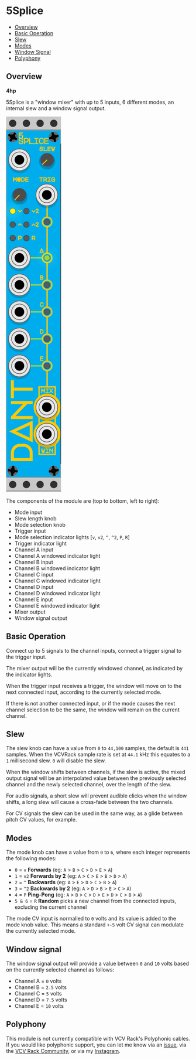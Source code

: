 # 5Splice

* [Overview](#overview)
* [Basic Operation](#basic-operation)
* [Slew](#slew)
* [Modes](#modes)
* [Window Signal](#window-signal)
* [Polyphony](#polyphony)

## Overview

**4hp**

5Splice is a "window mixer" with up to 5 inputs, 6 different modes, an internal slew and a window signal output.

![TMNT](img/5splice.png)

The components of the module are (top to bottom, left to right):

* Mode input
* Slew length knob
* Mode selection knob
* Trigger input
* Mode selection indicator lights [`v`, `v2`, `^`, `^2`, `P`, `R`]
* Trigger indicator light
* Channel A input
* Channel A windowed indicator light
* Channel B input
* Channel B windowed indicator light
* Channel C input
* Channel C windowed indicator light
* Channel D input
* Channel D windowed indicator light
* Channel E input
* Channel E windowed indicator light
* Mixer output
* Window signal output

## Basic Operation

Connect up to 5 signals to the channel inputs, connect a trigger signal to the trigger input.

The mixer output will be the currently windowed channel, as indicated by the indicator lights.

When the trigger input receives a trigger, the window will move on to the next connected input, according to the currently selected mode.

If there is not another connected input, or if the mode causes the next channel selection to be the same, the window will remain on the current channel.

## Slew

The slew knob can have a value from `0` to `44,100` samples, the default is `441` samples. When the VCVRack sample rate is set at `44.1` kHz this equates to a `1` millisecond slew. `0` will disable the slew.

When the window shifts between channels, if the slew is active, the mixed output signal will be an interpolated value between the previously selected channel and the newly selected channel, over the length of the slew.

For audio signals, a short slew will prevent audible clicks when the window shifts, a long slew will cause a cross-fade between the two channels.

For CV signals the slew can be used in the same way, as a glide between pitch CV values, for example.

## Modes

The mode knob can have a value from `0` to `6`, where each integer represents the following modes:

* `0` = `v` **Forwards** (eg: `A` > `B` > `C` > `D` > `E` > `A`)
* `1` = `v2` **Forwards by 2** (eg: `A` > `C` > `E` > `B` > `D` > `A`)
* `2` = `^` **Backwards** (eg: `A` > `E` > `D` > `C` > `B` > `A`)
* `3` = `^2` **Backwards by 2** (eg: `A` > `D` > `B` > `E` > `C` > `A`)
* `4` = `P` **Ping-Pong** (eg: `A` > `B` > `C` > `D` > `E` > `D` > `C` > `B` > `A`)
* `5 & 6` = `R` **Random** picks a new channel from the connected inputs, excluding the current channel

The mode CV input is normalled to `0` volts and its value is added to the mode knob value. This means a standard `+-5` volt CV signal can modulate the currently selected mode.

## Window signal

The window signal output will provide a value between `0` and `10` volts based on the currently selected channel as follows:

* Channel A = `0` volts
* Channel B = `2.5` volts
* Channel C = `5` volts
* Channel D = `7.5` volts
* Channel E = `10` volts

## Polyphony

This module is not currently compatible with VCV Rack's Polyphonic cables. If you would like polyphonic support, you can let me know via an [issue](https://github.com/Miff-Real/DanTModules-Manual/issues), via the [VCV Rack Community](https://community.vcvrack.com/t/dantmodules-v1-0-2-update-context-menu-options-for-wavulike-bug-fix-v1-0-3/11885), or via my [Instagram](https://www.instagram.com/dant.synth/).
